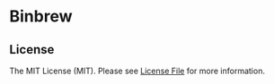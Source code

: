 # Binbrew



## License

The MIT License (MIT). Please see [License File](LICENSE) for more information.
